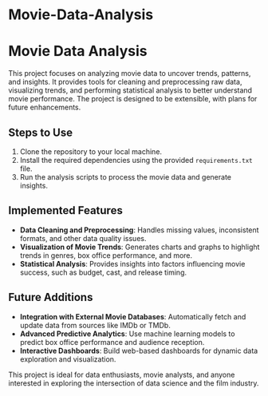 # Movie-Data-Analysis

# Movie Data Analysis

This project focuses on analyzing movie data to uncover trends, patterns, and insights. It provides tools for cleaning and preprocessing raw data, visualizing trends, and performing statistical analysis to better understand movie performance. The project is designed to be extensible, with plans for future enhancements.

## Steps to Use
1. Clone the repository to your local machine.
2. Install the required dependencies using the provided `requirements.txt` file.
3. Run the analysis scripts to process the movie data and generate insights.

## Implemented Features
- **Data Cleaning and Preprocessing**: Handles missing values, inconsistent formats, and other data quality issues.
- **Visualization of Movie Trends**: Generates charts and graphs to highlight trends in genres, box office performance, and more.
- **Statistical Analysis**: Provides insights into factors influencing movie success, such as budget, cast, and release timing.

## Future Additions
- **Integration with External Movie Databases**: Automatically fetch and update data from sources like IMDb or TMDb.
- **Advanced Predictive Analytics**: Use machine learning models to predict box office performance and audience reception.
- **Interactive Dashboards**: Build web-based dashboards for dynamic data exploration and visualization.

This project is ideal for data enthusiasts, movie analysts, and anyone interested in exploring the intersection of data science and the film industry.

